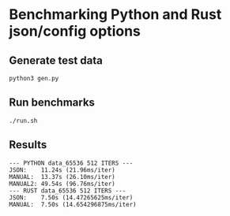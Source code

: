 # Benchmarking Python and Rust json/config options

## Generate test data

```
python3 gen.py
```

## Run benchmarks

```
./run.sh
```

## Results

```
--- PYTHON data_65536 512 ITERS ---
JSON:    11.24s (21.96ms/iter)
MANUAL:  13.37s (26.10ms/iter)
MANUAL2: 49.54s (96.76ms/iter)
--- RUST data_65536 512 ITERS ---
JSON:    7.50s (14.47265625ms/iter)
MANUAL:  7.50s (14.654296875ms/iter)
```
